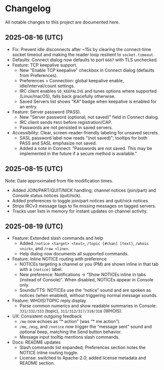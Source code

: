 # Changelog

All notable changes to this project are documented here.

## 2025-08-16 (UTC)

- Fix: Prevent idle disconnects after ~15s by clearing the connect-time socket timeout and making the reader loop resilient to `socket.timeout`.
- Defaults: Connect dialog now defaults to port `6667` with TLS unchecked.
- Feature: TCP keepalive support.
  - New "Enable TCP keepalive" checkbox in Connect dialog (defaults from Preferences).
  - Preferences > Connection: global keepalive enable, idle/interval/count settings.
  - IRC client enables `SO_KEEPALIVE` and tunes options where supported (Linux/macOS), falls back gracefully otherwise.
  - Saved Servers list shows "KA" badge when keepalive is enabled for an entry.
- Feature: Server password (PASS).
  - New "Server password (optional, not saved)" field in Connect dialog.
  - IRC client sends `PASS` before registration/CAP.
  - Passwords are not persisted in saved servers.
- Accessibility: Clear, screen-reader-friendly labeling for unsaved secrets.
  - SASL password label now reads "(not saved)"; tooltips for both PASS and SASL emphasize not saved.
  - Added a note in Connect: "Passwords are not saved. This may be implemented in the future if a secure method is available."

## 2025-08-15 (UTC)

Note: Date approximated from file modification times.

- Added JOIN/PART/QUIT/NICK handling; channel notices (join/part) and Console status notices (quit/nick).
- Added preferences to toggle join/part notices and quit/nick notices.
- Strips IRCv3 message tags to fix missing messages on tagged servers.
- Tracks user lists in memory for instant updates on channel activity.

## 2025-08-19 (UTC)

- Feature: Extended slash commands and help
  - Added `/notice <target> <text>`, `/topic [#chan] [text]`, `/whois <nick>`, and `/raw <line>`.
  - Help dialog now documents all supported commands.
- Feature: Inline NOTICE routing with preference
  - NOTICEs targeting a channel or you (PM) are shown inline in that tab with a `[notice]` label.
  - New preference: Notifications → “Show NOTICEs inline in tabs (instead of Console)”. When disabled, NOTICEs appear in Console only.
  - Sounds/TTS: NOTICEs use the “notice” sound and are spoken as notices (when enabled), without triggering normal message sounds.
- Feature: WHOIS/TOPIC reply display
  - Parse common numerics and show readable summaries in Console: `331/332/333` (topic), `311/312/317/319/318` (WHOIS).
- UX: Consistent outgoing feedback
  - `/me` now echoes as “* <your-nick> action” (was “* me action”).
  - `/me`, `/msg`, and `/notice` now trigger the “message sent” sound and optional beep, matching the Send button behavior.
  - Message input tooltip mentions slash commands.
- Docs: README updates
  - Slash commands list expanded; Preferences section notes the NOTICE inline routing toggle.
  - License: switched to Apache-2.0; added license metadata and README section.

